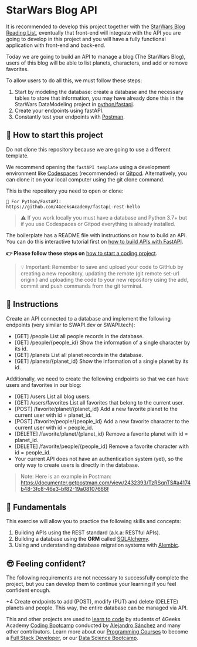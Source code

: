 <!--hide-->
# StarWars Blog API
<!--endhide--> 

It is recommended to develop this project together with the [StarWars Blog Reading List](https://github.com/breatheco-de/exercise-starwars-blog-reading-list), eventually that front-end will integrate with the API you are going to develop in this project and you will have a fully functional application with front-end and back-end.

Today we are going to build an API to manage a blog (The StarWars Blog), users of this blog will be able to list planets, characters, and add or remove favorites.

To allow users to do all this, we must follow these steps:

1. Start by modeling the database: create a database and the necessary tables to store that information, you may have already done this in the StarWars DataModeling project in [python/fastapi](https://github.com/breatheco-de/exercise-starwars-data-modeling).
2. Create your endpoints using fastAPI.
3. Constantly test your endpoints with [Postman](https://www.postman.com/).

## 🌱 How to start this project

Do not clone this repository because we are going to use a different template.

We recommend opening the `fastAPI template` using a development environment like [Codespaces](https://4geeks.com/es/lesson/tutorial-de-github-codespaces) (recommended) or [Gitpod](https://4geeks.com/es/lesson/como-utilizar-gitpod). Alternatively, you can clone it on your local computer using the git clone command.

This is the repository you need to open or clone:

```text
🐍 For Python/FastAPI:
https://github.com/4GeeksAcademy/fastapi-rest-hello
```


> ⚠ If you work locally you must have a database and Python 3.7+ but if you use Codespaces or Gitpod everything is already installed.

The boilerplate has a README file with instructions on how to build an API. You can do this interactive tutorial first on [how to build APIs with FastAPI](https://github.com/breatheco-de/python-fast-api-tutorial).

**👉 Please follow these steps on** [how to start a coding project](https://4geeks.com/es/lesson/como-comenzar-un-proyecto-de-codificacion).

> 💡 Important: Remember to save and upload your code to GitHub by creating a new repository, updating the remote (git remote set-url origin <your new url>) and uploading the code to your new repository using the add, commit and push commands from the git terminal.

## 📝 Instructions

Create an API connected to a database and implement the following endpoints (very similar to SWAPI.dev or SWAPI.tech):

- [GET] /people List all people records in the database.
- [GET] /people/{people_id} Show the information of a single character by its id.
- [GET] /planets List all planet records in the database.
- [GET] /planets/{planet_id} Show the information of a single planet by its id.

Additionally, we need to create the following endpoints so that we can have users and favorites in our blog:

- [GET] /users List all blog users.
- [GET] /users/favorites List all favorites that belong to the current user.
- [POST] /favorite/planet/{planet_id} Add a new favorite planet to the current user with id = planet_id.
- [POST] /favorite/people/{people_id} Add a new favorite character to the current user with id = people_id.
- [DELETE] /favorite/planet/{planet_id} Remove a favorite planet with id = planet_id.
- [DELETE] /favorite/people/{people_id} Remove a favorite character with id = people_id.
- Your current API does not have an authentication system (yet), so the only way to create users is directly in the database.

> Note: Here is an example in Postman: https://documenter.getpostman.com/view/2432393/TzRSgnTS#a4174b48-3fc8-46e3-bf82-19a08107666f

## 📖 Fundamentals

This exercise will allow you to practice the following skills and concepts:

1. Building APIs using the REST standard (a.k.a: RESTful APIs).
2. Building a database using the **ORM** called [SQLAlchemy](https://www.sqlalchemy.org/).
3. Using and understanding database migration systems with [Alembic](https://alembic.sqlalchemy.org/en/latest/).

## 😎 Feeling confident?

The following requirements are not necessary to successfully complete the project, but you can develop them to continue your learning if you feel confident enough.

+4 Create endpoints to add (POST), modify (PUT) and delete (DELETE) planets and people. This way, the entire database can be managed via API.

This and other projects are used to [learn to code](https://4geeksacademy.com/es/aprender-a-programar/aprender-a-programar-desde-cero) by students of 4Geeks Academy [Coding Bootcamp](https://4geeksacademy.com/us/coding-bootcamp) conducted by [Alejandro Sánchez](https://twitter.com/alesanchezr) and many other contributors. Learn more about our [Programming Courses](https://4geeksacademy.com/es/curso-de-programacion-desde-cero?lang=es) to become a [Full Stack Developer](https://4geeksacademy.com/es/coding-bootcamps/desarrollador-full-stack/?lang=es), or our [Data Science Bootcamp](https://4geeksacademy.com/es/coding-bootcamps/curso-datascience-machine-learning).
